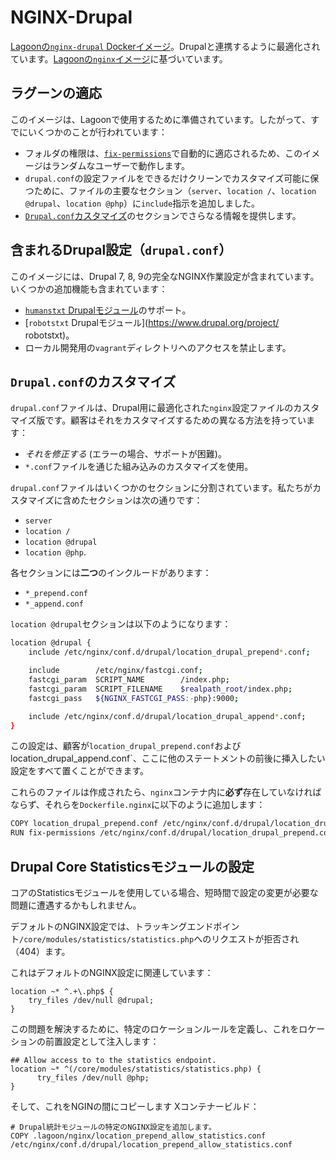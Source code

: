 # NGINX-Drupal

[Lagoonの`nginx-drupal` Dockerイメージ](https://github.com/uselagoon/lagoon-images/blob/main/images/nginx-drupal/Dockerfile)。Drupalと連携するように最適化されています。[Lagoonの`nginx`イメージ](../../../docker-images/nginx.md)に基づいています。

## ラグーンの適応

このイメージは、Lagoonで使用するために準備されています。したがって、すでにいくつかのことが行われています：

* フォルダの権限は、[`fix-permissions`](https://github.com/uselagoon/lagoon-images/blob/main/images/commons/fix-permissions)で自動的に適応されるため、このイメージはランダムなユーザーで動作します。
* `drupal.conf`の設定ファイルをできるだけクリーンでカスタマイズ可能に保つために、ファイルの主要なセクション（`server`、`location /`、`location @drupal`、`location @php`）に`include`指示を追加しました。
* [`Drupal.conf`カスタマイズ](#drupalconf-customization)のセクションでさらなる情報を提供します。

## 含まれるDrupal設定（`drupal.conf`）

このイメージには、Drupal 7, 8, 9の完全なNGINX作業設定が含まれています。いくつかの追加機能も含まれています：

* [`humanstxt` Drupalモジュール](https://www.drupal.org/project/humanstxt)のサポート。
* [`robotstxt` Drupalモジュール](https://www.drupal.org/project/ robotstxt)。
* ローカル開発用の`vagrant`ディレクトリへのアクセスを禁止します。

## `Drupal.conf`のカスタマイズ

`drupal.conf`ファイルは、Drupal用に最適化された`nginx`設定ファイルのカスタマイズ版です。顧客はそれをカスタマイズするための異なる方法を持っています：

* _それを修正する_ \(エラーの場合、サポートが困難\)。
* `*.conf`ファイルを通じた組み込みのカスタマイズを使用。

`drupal.conf`ファイルはいくつかのセクションに分割されています。私たちがカスタマイズに含めたセクションは次の通りです：

* `server`
* `location /`
* `location @drupal`
* `location @php`.

各セクションには**二つ**のインクルードがあります：

* `*_prepend.conf`
* `*_append.conf`

`location @drupal`セクションは以下のようになります：

```bash title="drupal.conf"
location @drupal {
    include /etc/nginx/conf.d/drupal/location_drupal_prepend*.conf;

    include        /etc/nginx/fastcgi.conf;
    fastcgi_param  SCRIPT_NAME        /index.php;
    fastcgi_param  SCRIPT_FILENAME    $realpath_root/index.php;
    fastcgi_pass   ${NGINX_FASTCGI_PASS:-php}:9000;

    include /etc/nginx/conf.d/drupal/location_drupal_append*.conf;
}
```

この設定は、顧客が`location_drupal_prepend.conf`および` `location_drupal_append.conf`、ここに他のステートメントの前後に挿入したい設定をすべて置くことができます。

これらのファイルは作成されたら、`nginx`コンテナ内に**必ず**存在していなければならず、それらを`Dockerfile.nginx`に以下のように追加します：

```bash title="dockerfile.nginx"
COPY location_drupal_prepend.conf /etc/nginx/conf.d/drupal/location_drupal_prepend.conf
RUN fix-permissions /etc/nginx/conf.d/drupal/location_drupal_prepend.conf
```

## Drupal Core Statisticsモジュールの設定

コアのStatisticsモジュールを使用している場合、短時間で設定の変更が必要な問題に遭遇するかもしれません。

デフォルトのNGINX設定では、トラッキングエンドポイント`/core/modules/statistics/statistics.php`へのリクエストが拒否され（404）ます。

これはデフォルトのNGINX設定に関連しています：

```text title="drupal.conf"
location ~* ^.+\.php$ {
    try_files /dev/null @drupal;
}
```

この問題を解決するために、特定のロケーションルールを定義し、これをロケーションの前置設定として注入します：

```text title="drupal.conf"
## Allow access to to the statistics endpoint.
location ~* ^(/core/modules/statistics/statistics.php) {
      try_files /dev/null @php;
}
```

そして、これをNGINの間にコピーします Xコンテナービルド：

```text title="dockerfile.nginx"
# Drupal統計モジュールの特定のNGINX設定を追加します。
COPY .lagoon/nginx/location_prepend_allow_statistics.conf /etc/nginx/conf.d/drupal/location_prepend_allow_statistics.conf
```
